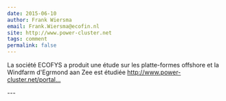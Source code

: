 ```yaml
---
date: 2015-06-10
author: Frank Wiersma
email: Frank.Wiersma@ecofin.nl
site: http://www.power-cluster.net
tags: comment
permalink: false
---
```


<p>La société ECOFYS a produit une étude sur les platte-formes offshore et la Windfarm d'Egrmond aan Zee est étudiée <a href="http://www.power-cluster.net/portals/6/State%20of%20the%20Offshore%20Wind%20Industry%20in%20Northern%20Europe_Lessons%20learned%20in%20the%20first%20Decade.pdf" title="http://www.power-cluster.net/portals/6/State%20of%20the%20Offshore%20Wind%20Industry%20in%20Northern%20Europe_Lessons%20learned%20in%20the%20first%20Decade.pdf">http://www.power-cluster.net/portal...</a></p>
---